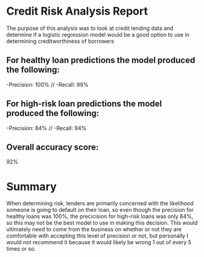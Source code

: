 # Credit Risk Analysis Report

The purpose of this analysis was to look at credit lending data and determine if a logistic regression model would be a good option to use in determining creditworthiness of borrowers

## For healthy loan predictions the model produced the following:
  -Precision: 100% // -Recall: 99%

## For high-risk loan predictions the model produced the following:
  -Precision: 84% // -Recall:  94%

## Overall accuracy score: 
92%

# Summary

When determining risk, lenders are primarily concerned with the likelihood someone is going to default on their loan, so even though the precision for healthy loans was 100%, the precicision for high-risk loans was only 84%, so this may not be the best model to use in making this decision.  This would ultimately need to come from the business on whether or not they are comfortable with accepting this level of precision or not, but personally I would not recommend it because it would likely be wrong 1 out of every 5 times or so.
